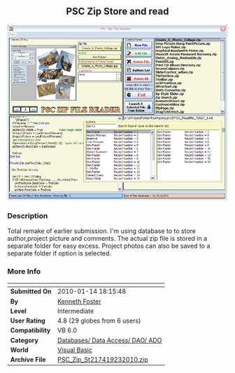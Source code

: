 ﻿<div align="center">

## PSC Zip Store and read

<img src="PIC201023151343073.gif">
</div>

### Description

Total remake of earlier submission. I'm using database to to store author,project picture and comments. The actual zip file is stored in a separate folder for easy excess. Project photos can also be saved to a separate folder if option is selected.
 
### More Info
 


<span>             |<span>
---                |---
**Submitted On**   |2010-01-14 18:15:48
**By**             |[Kenneth Foster](https://github.com/Planet-Source-Code/PSCIndex/blob/master/ByAuthor/kenneth-foster.md)
**Level**          |Intermediate
**User Rating**    |4.8 (29 globes from 6 users)
**Compatibility**  |VB 6\.0
**Category**       |[Databases/ Data Access/ DAO/ ADO](https://github.com/Planet-Source-Code/PSCIndex/blob/master/ByCategory/databases-data-access-dao-ado__1-6.md)
**World**          |[Visual Basic](https://github.com/Planet-Source-Code/PSCIndex/blob/master/ByWorld/visual-basic.md)
**Archive File**   |[PSC\_Zip\_St217419232010\.zip](https://github.com/Planet-Source-Code/kenneth-foster-psc-zip-store-and-read__1-72889/archive/master.zip)








